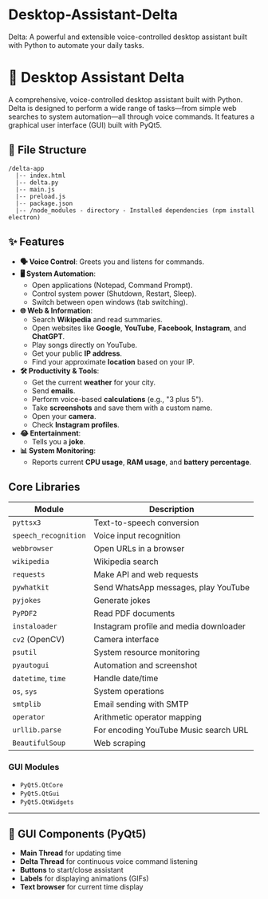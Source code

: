 # Desktop-Assistant-Delta
Delta: A powerful and extensible voice-controlled desktop assistant built with Python to automate your daily tasks.

# 🤖 Desktop Assistant Delta
A comprehensive, voice-controlled desktop assistant built with Python. Delta is designed to perform a wide range of tasks—from simple web searches to system automation—all through voice commands. It features a graphical user interface (GUI) built with PyQt5.

## 📁 File Structure
```
/delta-app
  |-- index.html 
  |-- delta.py  
  |-- main.js   
  |-- preload.js  
  |-- package.json 
  |-- /node_modules - directory - Installed dependencies (npm install electron)
```

## ✨ Features
-   **🗣️ Voice Control**: Greets you and listens for commands.
-   **🖥️ System Automation**:
    -   Open applications (Notepad, Command Prompt).
    -   Control system power (Shutdown, Restart, Sleep).
    -   Switch between open windows (tab switching).
-   **🌐 Web & Information**:
    -   Search **Wikipedia** and read summaries.
    -   Open websites like **Google**, **YouTube**, **Facebook**, **Instagram**, and **ChatGPT**.
    -   Play songs directly on YouTube.
    -   Get your public **IP address**.
    -   Find your approximate **location** based on your IP.
-   **🛠️ Productivity & Tools**:
    -   Get the current **weather** for your city.
    -   Send **emails**.
    -   Perform voice-based **calculations** (e.g., "3 plus 5").
    -   Take **screenshots** and save them with a custom name.
    -   Open your **camera**.
    -   Check **Instagram profiles**.
-   **😂 Entertainment**:
    -   Tells you a **joke**.
-   **📊 System Monitoring**:
    -   Reports current **CPU usage**, **RAM usage**, and **battery percentage**.

## Core Libraries
| Module               | Description                                |
|----------------------|--------------------------------------------|
| `pyttsx3`            | Text-to-speech conversion                  |
| `speech_recognition` | Voice input recognition                    |
| `webbrowser`         | Open URLs in a browser                     |
| `wikipedia`          | Wikipedia search                           |
| `requests`           | Make API and web requests                  |
| `pywhatkit`          | Send WhatsApp messages, play YouTube       |
| `pyjokes`            | Generate jokes                             |
| `PyPDF2`             | Read PDF documents                         |
| `instaloader`        | Instagram profile and media downloader     |
| `cv2` (OpenCV)       | Camera interface                           |
| `psutil`             | System resource monitoring                 |
| `pyautogui`          | Automation and screenshot                  |
| `datetime`, `time`   | Handle date/time                           |
| `os`, `sys`          | System operations                          |
| `smtplib`            | Email sending with SMTP                    |
| `operator`           | Arithmetic operator mapping                |
| `urllib.parse`       | For encoding YouTube Music search URL      |
| `BeautifulSoup`      | Web scraping                               |

### GUI Modules
- `PyQt5.QtCore`
- `PyQt5.QtGui`
- `PyQt5.QtWidgets`

---

## 🧩 GUI Components (PyQt5)
- **Main Thread** for updating time
- **Delta Thread** for continuous voice command listening
- **Buttons** to start/close assistant
- **Labels** for displaying animations (GIFs)
- **Text browser** for current time display
